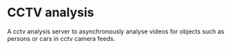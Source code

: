 # CCTV analysis

A cctv analysis server to asynchronously analyse videos for objects such as persons or cars in cctv camera feeds.

